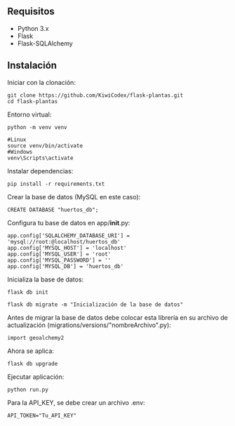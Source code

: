 ## Requisitos
- Python 3.x
- Flask
- Flask-SQLAlchemy

## Instalación

Iniciar con la clonación:
```
git clone https://github.com/KiwiCodex/flask-plantas.git
cd flask-plantas
```
Entorno virtual:
```
python -m venv venv

#Linux
source venv/bin/activate
#Windows
venv\Scripts\activate   
```
Instalar dependencias:
```
pip install -r requirements.txt
```

Crear la base de datos (MySQL en este caso):
```
CREATE DATABASE "huertos_db";
```

Configura tu base de datos en app/__init__.py:
```
app.config['SQLALCHEMY_DATABASE_URI'] = 'mysql://root:@localhost/huertos_db'
app.config['MYSQL_HOST'] = 'localhost'
app.config['MYSQL_USER'] = 'root'
app.config['MYSQL_PASSWORD'] = ''
app.config['MYSQL_DB'] = 'huertos_db'

```

Inicializa la base de datos:
```
flask db init

flask db migrate -m "Inicialización de la base de datos"
```
Antes de migrar la base de datos debe colocar esta librería en su archivo de actualización (migrations/versions/"nombreArchivo".py):
```
import geoalchemy2
```
Ahora se aplica:
```
flask db upgrade
```


Ejecutar aplicación:
```
python run.py
```

Para la API_KEY, se debe crear un archivo .env:
```
API_TOKEN="Tu_API_KEY"
```




